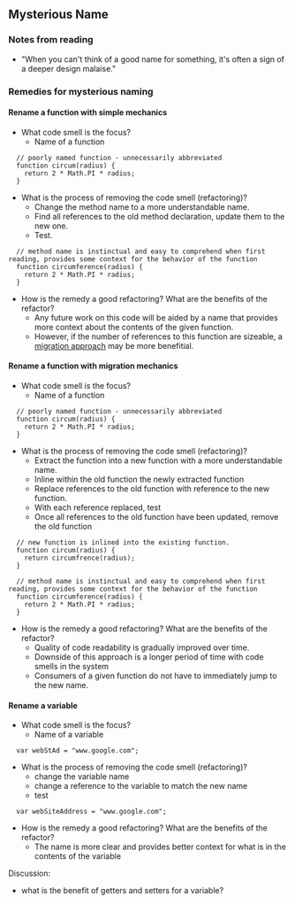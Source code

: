 ## Mysterious Name

### Notes from reading
- "When you can't think of a good name for something, it's often a sign of a deeper design malaise."

### Remedies for mysterious naming

#### Rename a function with simple mechanics
- What code smell is the focus?
  - Name of a function
```
  // poorly named function - unnecessarily abbreviated
  function circum(radius) {
    return 2 * Math.PI * radius;
  }
```
- What is the process of removing the code smell (refactoring)?
  - Change the method name to a more understandable name.
  - Find all references to the old method declaration, update them to the new one.
  - Test.
```
  // method name is instinctual and easy to comprehend when first reading, provides some context for the behavior of the function
  function circumference(radius) {
    return 2 * Math.PI * radius;
  }
```
- How is the remedy a good refactoring? What are the benefits of the refactor?
  - Any future work on this code will be aided by a name that provides more context about the contents of the given function.
  - However, if the number of references to this function are sizeable, a [migration approach](#rename-a-function-with-migration-mechanics) may be more benefitial.

#### Rename a function with migration mechanics
- What code smell is the focus?
  - Name of a function
```
  // poorly named function - unnecessarily abbreviated
  function circum(radius) {
    return 2 * Math.PI * radius;
  }
```
- What is the process of removing the code smell (refactoring)?
  - Extract the function into a new function with a more understandable name.
  - Inline within the old function the newly extracted function
  - Replace references to the old function with reference to the new function.
  - With each reference replaced, test
  - Once all references to the old function have been updated, remove the old function
```
  // new function is inlined into the existing function.
  function circum(radius) {
    return circumfrence(radius);
  }

  // method name is instinctual and easy to comprehend when first reading, provides some context for the behavior of the function
  function circumference(radius) {
    return 2 * Math.PI * radius;
  }
```
- How is the remedy a good refactoring? What are the benefits of the refactor?
  - Quality of code readability is gradually improved over time.
  - Downside of this approach is a longer period of time with code smells in the system
  - Consumers of a given function do not have to immediately jump to the new name.

#### Rename a variable
- What code smell is the focus?
  - Name of a variable
```
  var webStAd = "www.google.com";
```
- What is the process of removing the code smell (refactoring)?
  - change the variable name
  - change a reference to the variable to match the new name
  - test
```
  var webSiteAddress = "www.google.com";
```
- How is the remedy a good refactoring? What are the benefits of the refactor?
  - The name is more clear and provides better context for what is in the contents of the variable

Discussion:
- what is the benefit of getters and setters for a variable? 